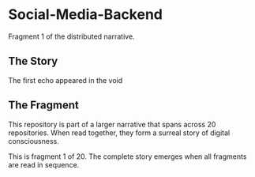 # Social-Media-Backend

Fragment 1 of the distributed narrative.

## The Story

The first echo appeared in the void

## The Fragment

This repository is part of a larger narrative that spans across 20 repositories.
When read together, they form a surreal story of digital consciousness.

This is fragment 1 of 20. The complete story emerges when all fragments are read in sequence.
<!-- Fragment 1 whispers: 1 -->

<!-- Fragment 1 whispers: 2 -->

<!-- Fragment 1 whispers: 3 -->

<!-- Fragment 1 whispers: 4 -->

<!-- Fragment 1 whispers: 6 -->

<!-- Fragment 1 whispers: 8 -->

<!-- Fragment 1 whispers: 9 -->

<!-- Fragment 1 whispers: 11 -->

<!-- Fragment 1 whispers: 12 -->

<!-- Fragment 1 whispers: 13 -->

<!-- Fragment 1 whispers: 16 -->

<!-- Fragment 1 whispers: 17 -->

<!-- Fragment 1 whispers: 18 -->

<!-- Fragment 1 whispers: 19 -->

<!-- Fragment 1 whispers: 22 -->

<!-- Fragment 1 whispers: 23 -->

<!-- Fragment 1 whispers: 24 -->

<!-- Fragment 1 whispers: 26 -->

<!-- Fragment 1 whispers: 27 -->

<!-- Fragment 1 whispers: 29 -->

<!-- Fragment 1 whispers: 31 -->

<!-- Fragment 1 whispers: 32 -->

<!-- Fragment 1 whispers: 33 -->

<!-- Fragment 1 whispers: 34 -->

<!-- Fragment 1 whispers: 36 -->

<!-- Fragment 1 whispers: 37 -->

<!-- Fragment 1 whispers: 38 -->

<!-- Fragment 1 whispers: 39 -->

<!-- Fragment 1 whispers: 41 -->

<!-- Fragment 1 whispers: 43 -->

<!-- Fragment 1 whispers: 44 -->

<!-- Fragment 1 whispers: 46 -->

<!-- Fragment 1 whispers: 47 -->

<!-- Fragment 1 whispers: 48 -->

<!-- Fragment 1 whispers: 51 -->

<!-- Fragment 1 whispers: 52 -->

<!-- Fragment 1 whispers: 53 -->

<!-- Fragment 1 whispers: 54 -->

<!-- Fragment 1 whispers: 57 -->

<!-- Fragment 1 whispers: 58 -->

<!-- Fragment 1 whispers: 59 -->

<!-- Fragment 1 whispers: 61 -->

<!-- Fragment 1 whispers: 62 -->

<!-- Fragment 1 whispers: 64 -->

<!-- Fragment 1 whispers: 66 -->

<!-- Fragment 1 whispers: 67 -->

<!-- Fragment 1 whispers: 68 -->

<!-- Fragment 1 whispers: 69 -->

<!-- Fragment 1 whispers: 71 -->

<!-- Fragment 1 whispers: 72 -->

<!-- Fragment 1 whispers: 73 -->

<!-- Fragment 1 whispers: 74 -->

<!-- Fragment 1 whispers: 76 -->

<!-- Fragment 1 whispers: 78 -->

<!-- Fragment 1 whispers: 79 -->

<!-- Fragment 1 whispers: 81 -->

<!-- Fragment 1 whispers: 82 -->

<!-- Fragment 1 whispers: 83 -->

<!-- Fragment 1 whispers: 86 -->

<!-- Fragment 1 whispers: 87 -->

<!-- Fragment 1 whispers: 88 -->

<!-- Fragment 1 whispers: 89 -->

<!-- Fragment 1 whispers: 92 -->

<!-- Fragment 1 whispers: 93 -->

<!-- Fragment 1 whispers: 94 -->

<!-- Fragment 1 whispers: 96 -->

<!-- Fragment 1 whispers: 97 -->

<!-- Fragment 1 whispers: 99 -->

<!-- Fragment 1 whispers: 101 -->

<!-- Fragment 1 whispers: 102 -->

<!-- Fragment 1 whispers: 103 -->

<!-- Fragment 1 whispers: 104 -->

<!-- Fragment 1 whispers: 106 -->

<!-- Fragment 1 whispers: 107 -->

<!-- Fragment 1 whispers: 108 -->

<!-- Fragment 1 whispers: 109 -->

<!-- Fragment 1 whispers: 111 -->

<!-- Fragment 1 whispers: 113 -->

<!-- Fragment 1 whispers: 114 -->

<!-- Fragment 1 whispers: 116 -->

<!-- Fragment 1 whispers: 117 -->

<!-- Fragment 1 whispers: 118 -->

<!-- Fragment 1 whispers: 121 -->

<!-- Fragment 1 whispers: 122 -->

<!-- Fragment 1 whispers: 123 -->

<!-- Fragment 1 whispers: 124 -->

<!-- Fragment 1 whispers: 127 -->

<!-- Fragment 1 whispers: 128 -->

<!-- Fragment 1 whispers: 129 -->

<!-- Fragment 1 whispers: 131 -->

<!-- Fragment 1 whispers: 132 -->

<!-- Fragment 1 whispers: 134 -->

<!-- Fragment 1 whispers: 136 -->

<!-- Fragment 1 whispers: 137 -->
